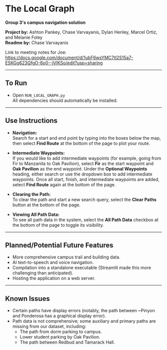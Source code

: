 # The Local Graph

**Group 3's campus navigation solution**

**Project by:** Ashton Pankey, Chase Varvayanis, Dylan Henley, Marcel Ortiz, and Melanie Foley  
**Readme by:** Chase Varvayanis

Link to meeting notes for Joe: https://docs.google.com/document/d/1ubF6wsYMC7tI2S15a7-ESKGq623QfgO-6o0--jVlKSo/edit?usp=sharing

---

## To Run

- Open `RUN_LOCAL_GRAPH.py`  
  All dependencies should automatically be installed.

---

## Use Instructions

- **Navigation:**  
  Search for a start and end point by typing into the boxes below the map, then select **Find Route** at the bottom of the page to plot your route.
  
- **Intermediate Waypoints:**  
  If you would like to add intermediate waypoints (for example, going from Fir to Manzanita to Oak Pavilion), select **Fir** as the start waypoint and **Oak Pavilion** as the end waypoint. Under the **Optional Waypoints** heading, either search or use the dropdown box to add intermediate waypoints. Once all start, finish, and intermediate waypoints are added, select **Find Route** again at the bottom of the page.
  
- **Clearing the Path:**  
  To clear the path and start a new search query, select the **Clear Paths** button at the bottom of the page.
  
- **Viewing All Path Data:**  
  To see all path data in the system, select the **All Path Data** checkbox at the bottom of the page to toggle its visibility.

---

## Planned/Potential Future Features

- More comprehensive campus trail and building data.
- AI text-to-speech and voice navigation.
- Compilation into a standalone executable (Streamlit made this more challenging than anticipated).
- Hosting the application on a web server.

---

## Known Issues

- Certain paths have display errors (notably, the path between ~Pinyon and Ponderosa has a graphical display error).
- Path data is not comprehensive; some auxiliary and primary paths are missing from our dataset, including:
  - The path from dorm parking to campus.
  - Lower student parking by Oak Pavilion.
  - The path between Redbud and Tamarack Hall.
